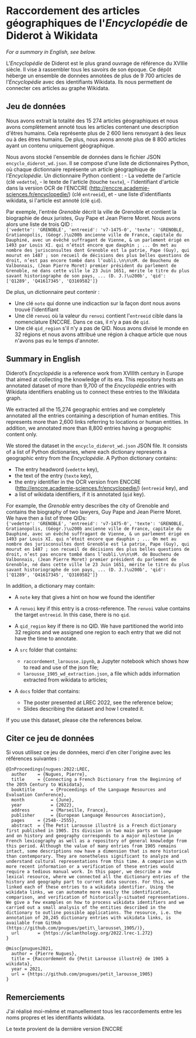 # Raccordement des articles géographiques de l'_Encyclopédie_ de Diderot à Wikidata

_For a summary in English, see below._

L’_Encyclopédie_ de Diderot est le plus grand ouvrage de référence du XVIIIe siècle. Il vise à rassembler tous les savoirs de son époque. Ce dépôt héberge un ensemble de données annotées de plus de 9 700 articles de l'_Encyclopédie_ avec des identifiants Wikidata. Ils nous permettent de connecter ces articles au graphe Wikidata.

## Jeu de données
Nous avons extrait la totalité des 15 274 articles géographiques et nous avons complètement annoté tous les articles contenant une description d'êtres humains. Cela représente plus de 2 600 liens renvoyant à des lieux ou à des êtres humains. De plus, nous avons annoté plus de 8 800 articles ayant un contenu uniquement géographique.

Nous avons stocké l'ensemble de données dans le fichier JSON `encyclo_diderot_wd.json`. Il se compose d'une liste de dictionnaires Python, où chaque dictionnaire représente un article géographique de l'_Encyclopédie_. Un dictionnaire Python contient :
    - La vedette de l'article (clé `vedette`),
    - le texte de l'article (touche `texte`),
    - l'identifiant d'article dans la version OCR de l'ENCCRE (http://enccre.academie-sciences.fr/encyclopedie/) (clé `entreeid`), et
    - une liste d'identifiants wikidata, si l'article est annoté (clé `qid`).

Par exemple, l'entrée _Grenoble_ décrit la ville de Grenoble et contient la biographie de deux juristes, Guy Pape et Jean Pierre Moret. Nous avons alors une liste de trois QID :<br/>```{'vedette': 'GRENOBLE', 'entreeid': 'v7-1475-0', 'texte': 'GRENOBLE, Gratianopolis, (Géogr.)\u200b ancienne ville de France, capitale du Dauphiné, avec un évêché suffragant de Vienne, & un parlement érigé en 1493 par Louis XI. qui n’étoit encore que dauphin ; ... On met au nombre des jurisconsultes dont Grenoble est la patrie, Pape (Guy), qui mourut en 1487 ; son recueil de décisions des plus belles questions de droit, n’est pas encore tombé dans l’oubli.\n\n\nM. de Bouchenu de Valbonnais, (Jean Pierre Moret) premier président du parlement de Grenoble, né dans cette ville le 23 Juin 1651, mérite le titre du plus savant historiographe de son pays, ... (D. J.)\u200b', 'qid': ['Q1289', 'Q41617345', 'Q3169582']}```

De plus, un dictionnaire peut contenir :
* Une clé `note` qui donne une indicaction sur la façon dont nous avons trouvé l'identifiant
* Une clé `renvoi` où la valeur du `renvoi` contient l'`entreeid` cible dans la nomenclature ENCCRE. Dans ce cas, il n’y a pas de `qid`.
* Une clé `qid_region` s'il n'y a pas de QID. Nous avons divisé le monde en 32 régions et nous avons attribué une région à chaque article que nous n'avons pas eu le temps d'annoter.

## Summary in English
Diderot’s _Encyclopédie_ is a reference work from XVIIIth century in Europe that aimed at collecting the knowledge of its era. This repository hosts an annotated dataset of more than 9,700 of the _Encyclopédie_ entries with Wikidata identifiers enabling us to connect these entries to the Wikidata graph. 

We extracted all the 15,274 geographic entries and we completely annotated all the entries containing a description of human entities. This represents more than 2,600 links referring to locations or human entities. In addition, we annotated more than 8,800 entries having a geographic content only. 

We stored the dataset in the `encyclo_diderot_wd.json` JSON file. It consists of a list of Python dictionaries, where each dictionary represents a geographic entry from the _Encyclopédie_. A Python dictionary contains:
   -  The entry headword (`vedette` key),
   -  the text of the entry (`texte` key),
   -  the entry identifier in the OCR version from ENCCRE (http://enccre.academie-sciences.fr/encyclopedie/) (`entreeid` key), and
   -  a list of wikidata identifiers, if it is annotated (`qid` key).

For example, the _Grenoble_ entry describes the city of Grenoble and contains the biography of two lawyers, Guy Pape and Jean Pierre Moret. We have then a list of three QIDs:<br/>```{'vedette': 'GRENOBLE', 'entreeid': 'v7-1475-0', 'texte': 'GRENOBLE, Gratianopolis, (Géogr.)\u200b ancienne ville de France, capitale du Dauphiné, avec un évêché suffragant de Vienne, & un parlement érigé en 1493 par Louis XI. qui n’étoit encore que dauphin ; ... On met au nombre des jurisconsultes dont Grenoble est la patrie, Pape (Guy), qui mourut en 1487 ; son recueil de décisions des plus belles questions de droit, n’est pas encore tombé dans l’oubli.\n\n\nM. de Bouchenu de Valbonnais, (Jean Pierre Moret) premier président du parlement de Grenoble, né dans cette ville le 23 Juin 1651, mérite le titre du plus savant historiographe de son pays, ... (D. J.)\u200b', 'qid': ['Q1289', 'Q41617345', 'Q3169582']}```

In addition, a dictionary may contain:
* A `note` key that gives a hint on how we found the identifier
* A `renvoi` key if this entry is a cross-reference. The `renvoi` value contains the target `entreeid`. In this case, there is no `qid`. 
* A `qid_region` key if there is no QID. We have partitioned the world into 32 regions and we assigned one region to each entry that we did not have the time to annotate.
   
* A `src` folder that contains:
    * `raccordement_larousse.ipynb`, a Jupyter notebook which shows how to read and use of the json file;
    * `larousse_1905_wd_extraction.json`, a file which adds information extracted from wikidata to articles;
* A `docs` folder that contains:
   * The poster presented at LREC 2022, see the reference below;
   * Slides describing the dataset and how I created it.

If you use this dataset, please cite the references below.
## Citer ce jeu de données
Si vous utilisez ce jeu de données, merci d'en citer l'origine avec les références suivantes :

```
@InProceedings{nugues:2022:LREC,
  author    = {Nugues, Pierre},
  title     = {Connecting a French Dictionary from the Beginning of the 20th Century to Wikidata},
  booktitle      = {Proceedings of the Language Resources and Evaluation Conference},
  month          = {June},
  year           = {2022},
  address        = {Marseille, France},
  publisher      = {European Language Resources Association},
  pages     = {2548--2555},
  abstract  = {The Petit Larousse illustré is a French dictionary first published in 1905. Its division in two main parts on language and on history and geography corresponds to a major milestone in French lexicography as well as a repository of general knowledge from this period. Although the value of many entries from 1905 remains intact, some descriptions now have a dimension that is more historical than contemporary. They are nonetheless significant to analyze and understand cultural representations from this time. A comparison with more recent information or a verification of these entries would require a tedious manual work. In this paper, we describe a new lexical resource, where we connected all the dictionary entries of the history and geography part to current data sources. For this, we linked each of these entries to a wikidata identifier. Using the wikidata links, we can automate more easily the identification, comparison, and verification of historically-situated representations. We give a few examples on how to process wikidata identifiers and we carried out a small analysis of the entities described in the dictionary to outline possible applications. The resource, i.e. the annotation of 20,245 dictionary entries with wikidata links, is available from GitHub (https://github.com/pnugues/petit\_larousse\_1905/)},
  url       = {https://aclanthology.org/2022.lrec-1.272}
}

@misc{pnugues2021,
  author = {Pierre Nugues},
  title = {Raccordement du {Petit Larousse illustré} de 1905 à wikidata},
  year = 2021,
  url = {https://github.com/pnugues/petit_larousse_1905}
}
```
## Remerciements
J'ai réalisé moi-même et manuellement tous les raccordements entre les noms propres et les identifiants wikidata.

Le texte provient de la dernière version ENCCRE
